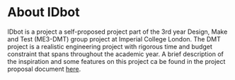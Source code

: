 # About IDbot
IDbot is a project a self-proposed project part of the 3rd year Design, Make and Test (ME3-DMT) group project at Imperial College London. The DMT project is a realistic engineering project with rigorous time and budget constraint that spans throughout the academic year. A brief description of the inspiration and some features on this project ca be found in the project proposal document [here]().
